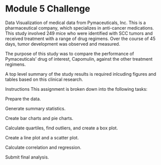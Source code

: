 # Module 5 Challenge 
Data Visualization of medical data from Pymaceuticals, Inc.
This is a pharmaceutical company, which specializes in anti-cancer medications. This study involved 249 mice who were identified with SCC tumors and received treatment with a range of drug regimens. Over the course of 45 days, tumor development was observed and measured. 

The purpose of this study was to compare the performance of Pymaceuticals’ drug of interest, Capomulin, against the other treatment regimens.

A top level summary of the study results is required inlcuding figures and tables based on this clinical research. 

Instructions
This assignment is broken down into the following tasks:

Prepare the data.

Generate summary statistics.

Create bar charts and pie charts.

Calculate quartiles, find outliers, and create a box plot.

Create a line plot and a scatter plot.

Calculate correlation and regression.

Submit final analysis.
